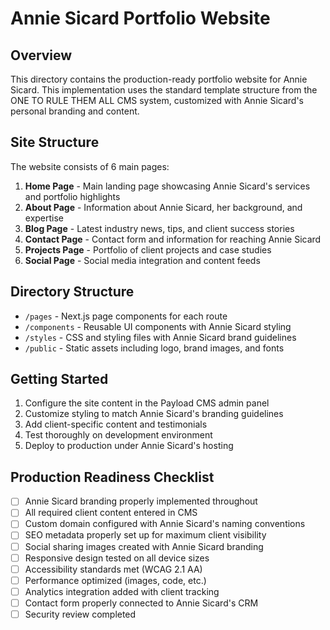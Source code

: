 # Annie Sicard Portfolio Website

## Overview
This directory contains the production-ready portfolio website for Annie Sicard. This implementation uses the standard template structure from the ONE TO RULE THEM ALL CMS system, customized with Annie Sicard's personal branding and content.

## Site Structure
The website consists of 6 main pages:

1. **Home Page** - Main landing page showcasing Annie Sicard's services and portfolio highlights
2. **About Page** - Information about Annie Sicard, her background, and expertise
3. **Blog Page** - Latest industry news, tips, and client success stories
4. **Contact Page** - Contact form and information for reaching Annie Sicard
5. **Projects Page** - Portfolio of client projects and case studies
6. **Social Page** - Social media integration and content feeds

## Directory Structure

- `/pages` - Next.js page components for each route
- `/components` - Reusable UI components with Annie Sicard styling
- `/styles` - CSS and styling files with Annie Sicard brand guidelines
- `/public` - Static assets including logo, brand images, and fonts

## Getting Started

1. Configure the site content in the Payload CMS admin panel
2. Customize styling to match Annie Sicard's branding guidelines
3. Add client-specific content and testimonials
4. Test thoroughly on development environment
5. Deploy to production under Annie Sicard's hosting

## Production Readiness Checklist

- [ ] Annie Sicard branding properly implemented throughout
- [ ] All required client content entered in CMS
- [ ] Custom domain configured with Annie Sicard's naming conventions
- [ ] SEO metadata properly set up for maximum client visibility
- [ ] Social sharing images created with Annie Sicard branding
- [ ] Responsive design tested on all device sizes
- [ ] Accessibility standards met (WCAG 2.1 AA)
- [ ] Performance optimized (images, code, etc.)
- [ ] Analytics integration added with client tracking
- [ ] Contact form properly connected to Annie Sicard's CRM
- [ ] Security review completed
